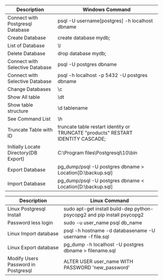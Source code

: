 | Description | Windows Command |
| --- | --- |
|Connect with Postgresql Database|psql -U username[postgres] -h localhost dbname |
| Create Database| create database mydb; |
| List of Database|\l|
| Delete Database|drop database mydb;|
|Connect with Selective Database|psql -U postgres dbname|
|Connect with Selective Database|psql -h localhost -p 5432 -U postgres dbname|
|Change Databases|\c|
|Show All table|\dt|
|Show table structure|\d tablename|
|See Command List|\h|
|Truncate Table with ID|truncate table restart identity or TRUNCATE "products" RESTART IDENTITY CASCADE;|
|Initially Locate Directory(DB Export)|C:\Program files\Postgresql\10\bin|
| Export Database| pg_dump/psql -U postgres dbname > Location[D:\backup.sql] | 
| Import Database|pg_dump/psql -U postgres dbname < Location[D:\backup.sql]|

| Description | Linux Command |
| --- | --- |
|Linux Postgresql Install|sudo apt-get install build-dep python-psycopg2 and pip install psycopg2|
|Password less login |sudo -u user_name psql db_name|
|Linux Import database|psql -h hostname -d databasename -U username -f file.sql|
|Linux Export database|pg_dump -h localhost -U postgres dbname > filename.sql|
|Modify Users Password in Postgresql|ALTER USER user_name WITH PASSWORD 'new_password'




